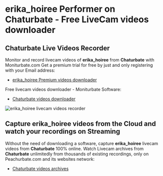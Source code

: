 # erika_hoiree Performer on Chaturbate - Free LiveCam videos downloader

## Chaturbate Live Videos Recorder

Monitor and record livecam videos of **erika_hoiree** from **Chaturbate** with Moniturbate.com
Get a premium trial for free by just and only registering with your Email address:
* [erika_hoiree Premium videos downloader](https://moniturbate.com/request-demo-licence-key.html)

Free livecam videos downloader - Moniturbate Software:
* [Chaturbate videos downloader](https://moniturbate.com/moniturbate-download-software.html)

![erika_hoiree livecam videos recorder](https://peachurnet.com/templates/moniturbate-software.png)


## Capture erika_hoiree videos from the Cloud and watch your recordings on Streaming

Without the need of downloading a software, capture **erika_hoiree** livecam videos from **Chaturbate** 100% online.
Watch Livecam archives from **Chaturbate** unlimitedly from thousands of existing recordings, only on Peachurbate.com and its websites network:
* [Chaturbate videos archives](https://peachurnet.com/)